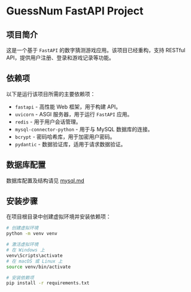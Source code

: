 # GuessNum FastAPI Project

## 项目简介

这是一个基于 `FastAPI` 的数字猜测游戏应用。该项目已经重构，支持 RESTful API，提供用户注册、登录和游戏记录等功能。

## 依赖项

以下是运行该项目所需的主要依赖项：

- `fastapi` - 高性能 Web 框架，用于构建 API。
- `uvicorn` - ASGI 服务器，用于运行 `FastAPI` 应用。
- `redis` - 用于用户会话管理。
- `mysql-connector-python` - 用于与 MySQL 数据库的连接。
- `bcrypt` - 密码哈希库，用于加密用户密码。
- `pydantic` - 数据验证库，适用于请求数据验证。

## 数据库配置

数据库配置及结构请见 [mysql.md](https://github.com/Hanserprpr/guessnum_fastapi_refactor/blob/main/mysql.md)

## 安装步骤

在项目根目录中创建虚拟环境并安装依赖项：

```bash
# 创建虚拟环境
python -m venv venv

# 激活虚拟环境
# 在 Windows 上
venv\Scripts\activate
# 在 macOS 或 Linux 上
source venv/bin/activate

# 安装依赖项
pip install -r requirements.txt
